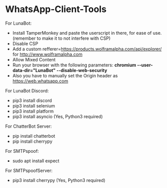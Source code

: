 # WhatsApp-Client-Tools
For LunaBot:
- Install TamperMonkey and paste the userscript in there, for ease of use. (remember to make it to not interfere with CSP)
- Disable CSP
- Add a custom refferer=https://products.wolframalpha.com/api/explorer/ for http://www.wolframalpha.com
- Allow Mixed Content
- Run your browser with the following parameters: **chromium --user-data-dir="LunaBot" --disable-web-security**
- Also you have to manually set the Origin header as 	https://web.whatsapp.com

For LunaBot Discord:
- pip3 install discord
- pip3 install selenium
- pip3 install platform
- pip3 install asyncio
(Yes, Python3 required)

For ChatterBot Server:
- pip install chatterbot
- pip install cherrypy

For SMTPspoof:
- sudo apt install expect

For SMTPspoofServer:
- pip3 install cherrypy
(Yes, Python3 required)
